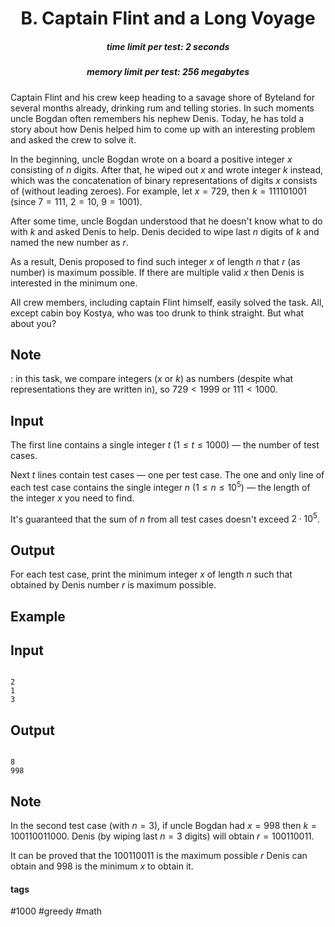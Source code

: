 <h1 style='text-align: center;'> B. Captain Flint and a Long Voyage</h1>

<h5 style='text-align: center;'>time limit per test: 2 seconds</h5>
<h5 style='text-align: center;'>memory limit per test: 256 megabytes</h5>

Captain Flint and his crew keep heading to a savage shore of Byteland for several months already, drinking rum and telling stories. In such moments uncle Bogdan often remembers his nephew Denis. Today, he has told a story about how Denis helped him to come up with an interesting problem and asked the crew to solve it.

In the beginning, uncle Bogdan wrote on a board a positive integer $x$ consisting of $n$ digits. After that, he wiped out $x$ and wrote integer $k$ instead, which was the concatenation of binary representations of digits $x$ consists of (without leading zeroes). For example, let $x = 729$, then $k = 111101001$ (since $7 = 111$, $2 = 10$, $9 = 1001$).

After some time, uncle Bogdan understood that he doesn't know what to do with $k$ and asked Denis to help. Denis decided to wipe last $n$ digits of $k$ and named the new number as $r$.

As a result, Denis proposed to find such integer $x$ of length $n$ that $r$ (as number) is maximum possible. If there are multiple valid $x$ then Denis is interested in the minimum one.

All crew members, including captain Flint himself, easily solved the task. All, except cabin boy Kostya, who was too drunk to think straight. But what about you?

## Note

: in this task, we compare integers ($x$ or $k$) as numbers (despite what representations they are written in), so $729 < 1999$ or $111 < 1000$.

## Input

The first line contains a single integer $t$ ($1 \le t \le 1000$) — the number of test cases.

Next $t$ lines contain test cases — one per test case. The one and only line of each test case contains the single integer $n$ ($1 \le n \le 10^5$) — the length of the integer $x$ you need to find.

It's guaranteed that the sum of $n$ from all test cases doesn't exceed $2 \cdot 10^5$.

## Output

For each test case, print the minimum integer $x$ of length $n$ such that obtained by Denis number $r$ is maximum possible.

## Example

## Input


```

2
1
3

```
## Output


```

8
998

```
## Note

In the second test case (with $n = 3$), if uncle Bogdan had $x = 998$ then $k = 100110011000$. Denis (by wiping last $n = 3$ digits) will obtain $r = 100110011$.

It can be proved that the $100110011$ is the maximum possible $r$ Denis can obtain and $998$ is the minimum $x$ to obtain it.



#### tags 

#1000 #greedy #math 